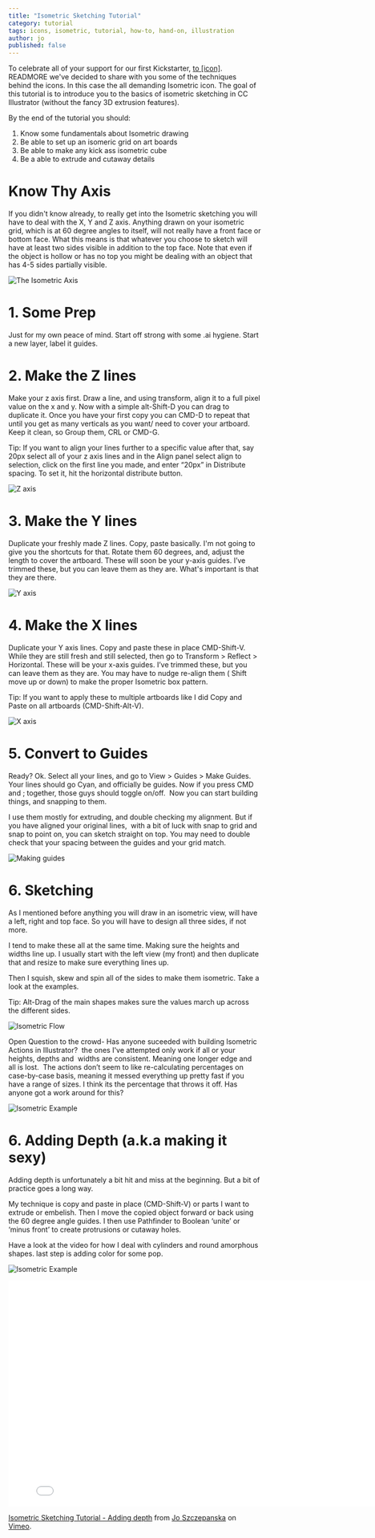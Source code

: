 ```yaml
---
title: "Isometric Sketching Tutorial"
category: tutorial
tags: icons, isometric, tutorial, how-to, hand-on, illustration
author: jo
published: false
---
```


To celebrate all of your support for our first Kickstarter,&nbsp;[to&nbsp;[icon]](http://toicon.com/). READMORE we've decided to share with you some of the techniques behind the icons. In this case the all demanding Isometric icon. The goal of this tutorial is to introduce you to the basics of isometric sketching in CC Illustrator (without the fancy 3D extrusion features).

By the end of the tutorial you should:
<ol> <li>Know some fundamentals about Isometric drawing</li>
<li>Be able to set up an isomeric grid on art boards</li>
<li>Be able to make any kick ass isometric cube</li>
<li>Be a able to extrude and cutaway details </li>
</ol>

# Know Thy Axis
If you didn't know already, to really get into the Isometric sketching you will have to deal with the X, Y and Z axis. Anything drawn on your isometric grid, which is at 60 degree angles to itself, will not really have a front face or bottom face. What this means is that whatever you choose to sketch will have at least two sides visible in addition to the top face. Note that even if the object is hollow or has no top you might be dealing with an object that has 4-5 sides partially visible.

![The Isometric Axis](2014-04-23-isotute/iso_axis.png)
# 1. Some Prep
Just for my own peace of mind. Start off strong with some .ai hygiene. Start a new layer, label it guides.

# 2. Make the Z lines
Make your z axis first. Draw a line, and using transform, align it to a full pixel value on the x and y.
Now with a simple alt-Shift-D you can drag to duplicate it. Once you have your first copy you can CMD-D to repeat that until you get as many verticals as you want/ need to cover your artboard.
Keep it clean, so Group them, CRL or CMD-G.

Tip: If you want to align your lines further to a specific value after that, say 20px select all of your z axis lines and in the Align panel select align to selection, click on the first line you made, and enter “20px” in Distribute spacing. To set it, hit the horizontal distribute button.

![Z axis](2014-04-23-isotute/iso_z.png)

# 3. Make the Y lines
Duplicate your freshly made Z lines. Copy, paste basically. I'm not going to give you the shortcuts for that.
Rotate them 60 degrees, and, adjust the length to cover the artboard.
These will soon be your y-axis guides. I’ve trimmed these, but you can leave them as they are. What's important is that they are there.

![Y axis](2014-04-23-isotute/iso_y.png)

# 4. Make the X lines
Duplicate your Y axis lines. Copy and paste these in place CMD-Shift-V.
While they are still fresh and still  selected, then go to Transform > Reflect > Horizontal.
These will be your x-axis guides. I’ve trimmed these, but you can leave them as they are.
You may have to nudge re-align them ( Shift move up or down) to make the proper Isometric box pattern.

Tip: If you want to apply these to multiple artboards like I did Copy and Paste on all artboards (CMD-Shift-Alt-V).

![X axis](2014-04-23-isotute/iso_x.png)

# 5. Convert to Guides
Ready? Ok. Select all your lines, and go to View > Guides > Make Guides. 
Your lines should go Cyan, and officially be guides.
Now if you press CMD and ; together, those guys should toggle on/off. 
Now you can start building things, and snapping to them.

I use them mostly for extruding, and double checking my alignment.
But if you have aligned your original lines,  with a bit of luck with snap to grid and snap to point on, you can sketch straight on top. You may need to double check that your spacing between the guides and your grid match.

![Making guides](2014-04-23-isotute/iso_guides.png)

# 6. Sketching
As I mentioned before anything you will draw in an isometric view, will have a left, right and top face. So you will have to design all three sides, if not more.

I tend to make these all at the same time. Making sure the heights and widths line up. I usually start with the left view (my front) and then duplicate that and resize to make sure everything lines up.

Then I squish, skew and spin all of the sides to make them isometric. Take a look at the examples. 

Tip: Alt-Drag of the main shapes makes sure the values march up across the different sides.

![Isometric Flow](2014-04-23-isotute/iso_isometricflow.png)

Open Question to the crowd- Has anyone suceeded with building Isometric Actions in Illustrator?  the ones I've attempted only work if all or your heights, depths and  widths are consistent. Meaning one longer edge and all is lost.  The actions don’t seem to like re-calculating percentages on case-by-case basis, meaning it messed everything up pretty fast if you have a range of sizes. I think its the percentage that throws it off. Has anyone got a work around for this?

![Isometric Example](2014-04-23-isotute/iso_isometricexample.png)

# 6. Adding Depth (a.k.a making it sexy)
Adding depth is unfortunately a bit hit and miss at the beginning. But a bit of practice goes a long way.

My technique is copy and paste in place (CMD-Shift-V) or parts I want to extrude or embelish. Then I move the copied object forward or back using the 60 degree angle guides. I then use Pathfinder to Boolean ‘unite’ or ‘minus front’ to create protrusions or cutaway holes.

Have a look at the video for how I deal with cylinders and round amorphous shapes. last step is adding color for some pop. 

![Isometric Example](2014-04-23-isotute/iso_addingdepth.png)

<iframe src="//player.vimeo.com/video/92717750" width="800" height="451" frameborder="0" webkitallowfullscreen mozallowfullscreen allowfullscreen></iframe> <p><a href="http://vimeo.com/92717750">Isometric Sketching Tutorial - Adding depth</a> from <a href="http://vimeo.com/user2401217">Jo Szczepanska</a> on <a href="https://vimeo.com">Vimeo</a>.</p>

